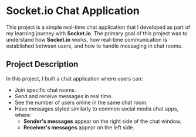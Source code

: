 # Socket.io Chat Application

This project is a simple real-time chat application that I developed as part of my learning journey with **Socket.io**. The primary goal of this project was to understand how **Socket.io** works, how real-time communication is established between users, and how to handle messaging in chat rooms.

## Project Description

In this project, I built a chat application where users can:

- Join specific chat rooms.
- Send and receive messages in real time.
- See the number of users online in the same chat room.
- Have messages styled similarly to common social media chat apps, where:
  - **Sender's messages** appear on the right side of the chat window.
  - **Receiver's messages** appear on the left side.

